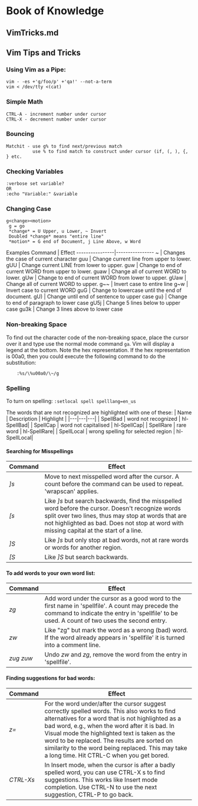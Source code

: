 #	Book of Knowledge
##	VimTricks.md
##	Vim Tips and Tricks

###	Using Vim as a Pipe:
```
vim - -es +'g/foo/p' +'qa!' --not-a-term
vim < /dev/tty <(cat)
```

###	Simple Math
```
CTRL-A - increment number under cursor
CTRL-X - decrement number under cursor
```

###	Bouncing
```
Matchit - use g% to find next/previous match
          use % to find match to construct under cursor (if, (, ), {, } etc.
```

###	Checking Variables
```
:verbose set variable?
OR
:echo "Variable:" &variable
```

### Changing Case
```
g<change><motion>
 g = go
 *change* = U Upper, u Lower, ~ Invert
 Doubled *change* means "entire line"
 *motion* = G end of Document, j Line Above, w Word
```

 Examples
 Command | Effect
 ----------------|----------------
 ~     | Changes the case of current character
 guu   | Change current line from upper to lower.
 gUU   | Change current LINE from lower to upper.
 guw   | Change to end of current WORD from upper to lower.
 guaw  | Change all of current WORD to lower.
 gUw   | Change to end of current WORD from lower to upper.
 gUaw  | Change all of current WORD to upper.
 g~~   | Invert case to entire line
 g~w   | Invert case to current WORD
 guG   | Change to lowercase until the end of document.
 gU)   | Change until end of sentence to upper case
 gu}   | Change to end of paragraph to lower case
 gU5j  | Change 5 lines below to upper case
 gu3k  | Change 3 lines above to lower case

### Non-breaking Space
To find out the character code of the non-breaking space, place the
cursor over it and type use the normal mode command `ga`. Vim will
display a legend at the bottom. Note the hex representation. If the hex
representation is 00a0, then you could execute the following command to
do the substitution:
```
	:%s/\%u00a0/\~/g
```

### Spelling
To turn on spelling:  `:setlocal spell spelllang=en_us`

The words that are not recognized are highlighted with one of these:
| Name | Description | Highlight |
|---|---|---|
| SpellBad | 	word not recognized		| hl-SpellBad|
| SpellCap | 	word not capitalised	| hl-SpellCap|
| SpellRare |  rare word				| hl-SpellRare|
| SpellLocal	| wrong spelling for selected region	| hl-SpellLocal|

#### Searching for Misspellings
 Command | Effect
 ----------------|----------------
*]s* | Move to next misspelled word after the cursor. A count before the command can be used to repeat. 'wrapscan' applies.
*[s* | Like *]s* but search backwards, find the misspelled word before the cursor.  Doesn't recognize words split over two lines, thus may stop at words that are not highlighted as bad.  Does not stop at word with missing capital at the start of a line.
*]S* | Like *]s* but only stop at bad words, not at rare words or words for another region.
*[S* | Like *]S* but search backwards.

#### To add words to your own word list:
 Command | Effect
 ----------------|----------------
*zg* | Add word under the cursor as a good word to the first name in 'spellfile'.  A count may precede the command to indicate the entry in 'spellfile' to be used.  A count of two uses the second entry.
*zw* | Like "zg" but mark the word as a wrong (bad) word. If the word already appears in 'spellfile' it is turned into a comment line.
*zug* *zuw* | Undo *zw* and *zg*, remove the word from the entry in 'spellfile'.

#### Finding suggestions for bad words:
 Command | Effect
 ----------------|------------------------------------
*z=* | For the word under/after the cursor suggest correctly spelled words.  This also works to find alternatives for a word that is not highlighted as a bad word, e.g., when the word after it is bad. In Visual mode the highlighted text is taken as the word to be replaced. The results are sorted on similarity to the word being replaced. This may take a long time.  Hit CTRL-C when you get bored.
*CTRL-Xs* | In Insert mode, when the cursor is after a badly spelled word, you can use CTRL-X s to find suggestions.  This works like Insert mode completion.  Use CTRL-N to use the next suggestion, CTRL-P to go back. 

[//]: # ( vim: set ai noet nu sts=4 sw=4 ts=4 tw=78 filetype=markdown :)
